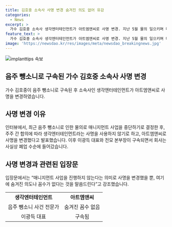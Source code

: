 ```yaml
---
title: 김호중 소속사 사명 변경 숨겨진 의도 없어 유감
categories:
  - News
excerpt: >
  가수 김호중 소속사 생각엔터테인먼트가 아트엠앤씨로 사명 변경. 지난 5월 물의 일으키며 매니지먼트 중단 결정 후, 주축 이광득 대표와 본부장 구속. 금잔디, 홍지윤 등 아티스트와 전속 계약 종료, 폐업 수순. 입장문엔 “의도나 꼼수 없이 매니지먼트 중단 의미로만 사명 변경” 논의함.
feature_text: >
  가수 김호중 소속사 생각엔터테인먼트가 아트엠앤씨로 사명 변경. 지난 5월 물의 일으키며 매니지먼트 중단 결정 후, 주축 이광득 대표와 본부장 구속. 금잔디, 홍지윤 등 아티스트와 전속 계약 종료, 폐업 수순. 입장문엔 “의도나 꼼수 없이 매니지먼트 중단 의미로만 사명 변경” 논의함.
image: 'https://newsdao.kr/res/images/meta/newsdao_breakingnews.jpg'
---
```


<p><img src="https://newsdao.kr/res/images/meta/newsdao_breakingnews.jpg" alt="implanttips 속보" /></p>

<h2 data-ke-size="size26">음주 뺑소니로 구속된 가수 김호중 소속사 사명 변경</h2>

<p data-ke-size="size16">가수 김호중이 음주 뺑소니로 구속된 후 소속사인 생각엔터테인먼트가 아트엠앤씨로 사명을 변경하였습니다.</p>

<h2 data-ke-size="size24">사명 변경 이유</h2>

<p data-ke-size="size16">인터뷰에서, 최근 음주 뺑소니로 인한 물의로 매니지먼트 사업을 중단하기로 결정한 후, 주주 간 합의에 따라 생각엔터테인먼트라는 사명을 사용하지 않기로 하고, 아트엠앤씨로 사명을 변경했다고 발표했습니다. 이후 이광득 대표와 전모 본부장이 구속되면서 회사는 사실상 폐업 수순에 들어갔습니다.</p>

<h2 data-ke-size="size24">사명 변경과 관련된 입장문</h2>

<p data-ke-size="size16">입장문에서는 “매니지먼트 사업을 진행하지 않는다는 의미로 사명을 변경했을 뿐, 여기에 숨겨진 의도나 꼼수가 없다는 것을 말씀드린다”고 강조했습니다.</p>

<table>
    <tr>
        <td style="text-align: center; height: 17px;"><b>생각엔터테인먼트</b></td>
        <td style="text-align: center; height: 17px;"><b>아트엠앤씨</b></td>
    </tr>
    <tr>
        <td style="text-align: center; height: 17px;">음주 뺑소니 사건 전문가</td>
        <td style="text-align: center; height: 17px;">숨겨진 꼼수 없음</td>
    </tr>
    <tr>
        <td style="text-align: center; height: 17px;">이광득 대표</td>
        <td style="text-align: center; height: 17px;">구속됨</td>
    </tr>
</table>

